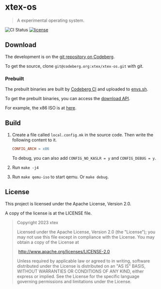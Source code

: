 # xtex-os

> A experimental operating system.

![CI Status](https://img.shields.io/badge/dynamic/json?url=https%3A%2F%2Fci.codeberg.org%2Fapi%2Frepos%2F12521%2Fpipelines%3Fpage%3D1%26perPage%3D1&query=%24.0.status&style=flat-square&label=build) [![license](https://img.shields.io/badge/license-Apache--2.0-blue?style=flat-square)](http://www.apache.org/licenses/LICENSE-2.0)

## Download

The development is on the [git repository on Codeberg](https://codeberg.org/xtex/xtex-os).

To get the source, clone `git@codeberg.org:xtex/xtex-os.git` with git.

### Prebuilt

The prebuilt binaries are built by [Codeberg CI](https://ci.codeberg.org/) and uploaded to [envs.sh](https://envs.sh).

To get the prebuilt binaries, you can access the [download API](https://xtex.p.projectsegfau.lt/xos-download.sh?source).

For example, the x86 ISO is at [here](https://xtex.p.projectsegfau.lt/xos-download.sh?x86-iso).

## Build

1. Create a file called `local.config.mk` in the source code. Then write the following content to it.

   ```makefile
   CONFIG_ARCH = x86
   ```

   To debug, you can also add `CONFIG_NO_KASLR = y` and `CONFIG_DEBUG = y`.

2. Run `make -j4`
3. Run `make qemu-iso` to start qemu. Or `make debug`.

## License

This project is licensed under the Apache License, Version 2.0.

A copy of the license is at the LICENSE file.

>    Copyright 2023 xtex
>
>    Licensed under the Apache License, Version 2.0 (the "License");
>    you may not use this file except in compliance with the License.
>    You may obtain a copy of the License at
>
> ​       http://www.apache.org/licenses/LICENSE-2.0
>
>    Unless required by applicable law or agreed to in writing, software
>    distributed under the License is distributed on an "AS IS" BASIS,
>    WITHOUT WARRANTIES OR CONDITIONS OF ANY KIND, either express or implied.
>    See the License for the specific language governing permissions and
>    limitations under the License.


